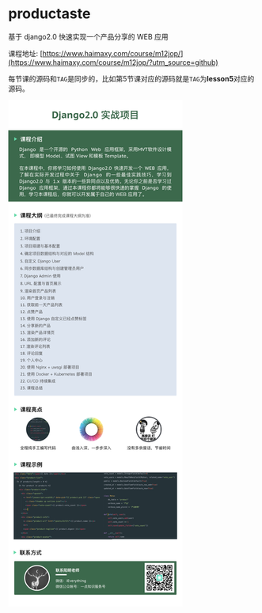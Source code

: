 # productaste
基于 django2.0 快速实现一个产品分享的 WEB 应用

课程地址: [https://www.haimaxy.com/course/m12jop/](https://www.haimaxy.com/course/m12jop/?utm_source=github)

每节课的源码和`TAG`是同步的，比如第5节课对应的源码就是`TAG`为**lesson5**对应的源码。

[![课程介绍](staticfiles/django20-practice.jpg)](https://www.haimaxy.com/course/m12jop/?utm_source=github)
